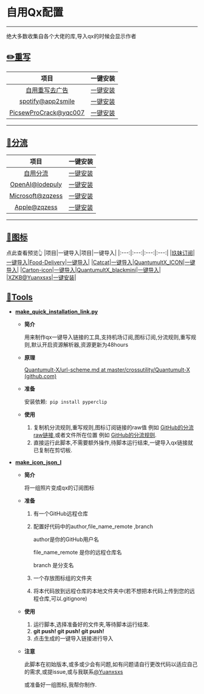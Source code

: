 # 自用Qx配置

---
绝大多数收集自各个大佬的库,导入qx的时候会显示作者

## [✏️重写](https://github.com/Yuanxsxs/QtumultX/tree/master/Rewrite)

|项目|一键安装|
|:---:|:---:|
|[自用重写去广告](https://github.com/Yuanxsxs/QtumultX/raw/master/Rewrite/AD_block/Self_use_Adblock.snippet)|[一键安装](https://api.boxjs.app/quanx/add-resource?remote-resource=%7B%22rewrite_remote%22%3A%5B%22https%3A//raw.githubusercontent.com/Yuanxsxs/QtumultX/master/Rewrite/AD_block/Self_use_Adblock.snippet%3Fraw%3Dtrue%2Ctag%3DSelf_use_Adblock-Yuanxsxs%22%5D%7D)|
|[spotify@app2smile](https://raw.githubusercontent.com/app2smile/rules/master/module/spotify.conf)|[一键安装](https://quantumult.app/x/open-app/add-resource?remote-resource=%7B%22rewrite_remote%22%3A%5B%22https%3A//raw.githubusercontent.com/app2smile/rules/master/module/spotify.conf%3Fraw%3Dtrue%2Ctag%3Dspotify%40app2smile%2C%20update-interval%3D172800%2Copt-parser%3Dtrue%22%5D%7D)|
|[PicsewProCrack@yqc007](https://raw.githubusercontent.com/yqc007/QuantumultX/master/PicsewProCrack.js)|[一键安装](https://quantumult.app/x/open-app/add-resource?remote-resource=%7B%22rewrite_remote%22%3A%5B%22https%3A//raw.githubusercontent.com/yqc007/QuantumultX/master/PicsewProCrack.js%3Fraw%3Dtrue%2Ctag%3DPicsewProCrack%40yqc007%2C%20update-interval%3D172800%2Copt-parser%3Dtrue%22%5D%7D)|
---
## [🍴分流](https://github.com/Yuanxsxs/QtumultX/tree/master/Filter)
|项目|一键安装|
|:---:|:---:|
|[自用分流](https://github.com/Yuanxsxs/QtumultX/blob/master/Filter/myself.txt)|[一键安装](https://api.boxjs.app/quanx/add-resource?remote-resource=%7B%22rewrite_remote%22%3A%5B%22https%3A//raw.githubusercontent.com/Yuanxsxs/QtumultX/master/Filter/myself.txt%3Fraw%3Dtrue%2Ctag%3Dmyself-Yuanxsxs%22%5D%7D)|
|[OpenAI@lodepuly](https://gitlab.com/lodepuly/vpn_tool/-/raw/main/Tool/Loon/Rule/OpenAI.list)|[一键安装](https://quantumult.app/x/open-app/add-resource?remote-resource=%7B%22filter_remote%22%3A%5B%22https%3A//gitlab.com/lodepuly/vpn_tool/-/raw/main/Tool/Loon/Rule/OpenAI.list%3Fraw%3Dtrue%2Ctag%3DOpenAI%40lodepuly%2Cforce-policy%3DOpenAI%2C%20update-interval%3D172800%2Copt-parser%3Dtrue%22%5D%7D)|
|[Microsoft@zqzess](https://github.com/zqzess/rule_for_quantumultX/blob/master/QuantumultX/rules/Microsoft.list)|[一键安装](https://quantumult.app/x/open-app/add-resource?remote-resource=%7B%22filter_remote%22%3A%5B%22https%3A//raw.githubusercontent.com/zqzess/rule_for_quantumultX%5C/master/QuantumultX/rules/Microsoft.list%3Fraw%3Dtrue%2Ctag%3DMicrosoft%40zqzess%2Cforce-policy%3DMicrosoft%2C%20update-interval%3D172800%2Copt-parser%3Dtrue%22%5D%7D)|
|[Apple@zqzess](https://github.com/zqzess/rule_for_quantumultX/blob/master/QuantumultX/rules/Apple.list)|[一键安装](https://quantumult.app/x/open-app/add-resource?remote-resource=%7B%22filter_remote%22%3A%5B%22https%3A//raw.githubusercontent.com/zqzess/rule_for_quantumultX%5C/master/QuantumultX/rules/Apple.list%3Fraw%3Dtrue%2Ctag%3DApple%40zqzess%2Cforce-policy%3DApple%2C%20update-interval%3D172800%2Copt-parser%3Dtrue%22%5D%7D)|


---
## [👀图标](https://github.com/Yuanxsxs/QtumultX/tree/master/Icon)
点此查看预览👆
|项目|一键导入|项目|一键导入|
|:---:|:---:|:---:|:---:|
|[玖妹订阅](https://raw.githubusercontent.com/Yuanxsxs/QtumultX/master/Icon/JiuMei-icon/JiuMei-icon.json)|[一键导入](https://quantumult.app/x/open-app/ui?module=gallery&type=icon&action=add&content=%5B%22https%3A//raw.githubusercontent.com/Yuanxsxs/QtumultX%5C/master/Icon/JiuMei-icon/JiuMei-icon.json%22%5D)|[Food-Delivery](https://github.com/Yuanxsxs/QtumultX/blob/master/Icon/Food-Delivery.json)|[一键导入](https://quantumult.app/x/open-app/ui?module=gallery&type=icon&action=add&content=%5B%22https%3A//raw.githubusercontent.com/Yuanxsxs/QtumultX%5C/master/Icon/Food-Delivery.json%22%5D)|
|[Catcat](https://github.com/Yuanxsxs/QtumultX/blob/master/Icon/Catcat.json)|[一键导入](https://quantumult.app/x/open-app/ui?module=gallery&type=icon&action=add&content=%5B%22https%3A//raw.githubusercontent.com/Yuanxsxs/QtumultX%5C/master/Icon/Catcat.json%22%5D)|[QuantumultX_ICON](https://github.com/Yuanxsxs/QtumultX/blob/master/Icon/hellcell/QuantumultX_ICON.json)|[一键导入](https://quantumult.app/x/open-app/ui?module=gallery&type=icon&action=add&content=%5B%22https%3A//raw.githubusercontent.com/Yuanxsxs/QtumultX%5C/master/Icon/hellcell/QuantumultX_ICON.json%22%5D)|
|[Carton-icon](https://github.com/Yuanxsxs/QtumultX/blob/master/Icon/Carton-icon.json)|[一键导入](https://quantumult.app/x/open-app/ui?module=gallery&type=icon&action=add&content=%5B%22https%3A//raw.githubusercontent.com/Yuanxsxs/QtumultX%5C/master/Icon/Carton-icon.json%22%5D)|[QuantumultX_blackmini](https://github.com/Yuanxsxs/QtumultX/blob/master/Icon/hellcell/QuantumultX_blackmini.json)|[一键导入](https://quantumult.app/x/open-app/ui?module=gallery&type=icon&action=add&content=%5B%22https%3A//raw.githubusercontent.com/Yuanxsxs/QtumultX%5C/master/Icon/hellcell/QuantumultX_blackmini.json%22%5D)|
|[XZKB@Yuanxsxs](https://raw.githubusercontent.com/Yuanxsxs/QtumultX/master/Icon/XZKB/XZKB.json)|[一键安装](https://quantumult.app/x/open-app/ui?module=gallery&type=icon&action=add&content=%5B%22https%3A//raw.githubusercontent.com/Yuanxsxs/QtumultX/master/Icon/XZKB/XZKB.json%22%5D)|

## [🧷Tools](https://github.com/Yuanxsxs/QtumultX/tree/master/tools)

- **[make_quick_installation_link.py](https://github.com/Yuanxsxs/QtumultX/blob/master/tools/make_quick_installation_link.py)**

  - **简介**

    用来制作qx一键导入链接的工具,支持机场订阅,图标订阅,分流规则,重写规则,默认开启资源解析器,资源更新为48hours

  
  - **原理**
  
    [Quantumult-X/url-scheme.md at master/crossutility/Quantumult-X (github.com)](https://github.com/crossutility/Quantumult-X/blob/master/url-scheme.md)
  
  - **准备**
  
    安装依赖:```
    pip install pyperclip```    
  
  - **使用**
  
    1. 复制机分流规则,重写规则,图标订阅链接的raw值 例如 [GitHub的分流raw链接](https://raw.githubusercontent.com/blackmatrix7/ios_rule_script/master/rule/QuantumultX/GitHub/GitHub.list),或者文件所在位置 例如 [GitHub的分流规则](https://github.com/blackmatrix7/ios_rule_script/blob/master/rule/QuantumultX/GitHub/GitHub.list).
    2. 直接运行此脚本,不需要额外操作,待脚本运行结束,一键导入qx链接就已复制在剪切板.

- **[make_icon_json_l](https://github.com/Yuanxsxs/QtumultX/blob/master/tools/make_icon_json_l.py)**

  - **简介**

    将一组照片变成qx的订阅图标

  - **准备**

    1. 有一个GitHub远程仓库

    2. 配置好代码中的author,file_name_remote ,branch

       author是你的GitHub用户名

       file_name_remote  是你的远程仓库名

       branch 是分支名

    3. 一个存放图标组的文件夹

    4. 将本代码放到远程仓库的本地文件夹中(若不想把本代码上传到您的远程仓库,可以.gitignore)

  - **使用**

    1. 运行脚本,选择准备好的文件夹,等待脚本运行结束.
    2. **git push! git push! git push!**
    3. 点击生成的一键导入链接进行导入

  - **注意**

    此脚本在初始版本,或多或少会有问题,如有问题请自行更改代码以适应自己的需求,或提issue,或与我联系[@Yuanxsxs](https://t.me/Yuan_xsxs)

    或准备好一组图标,我帮你制作.
